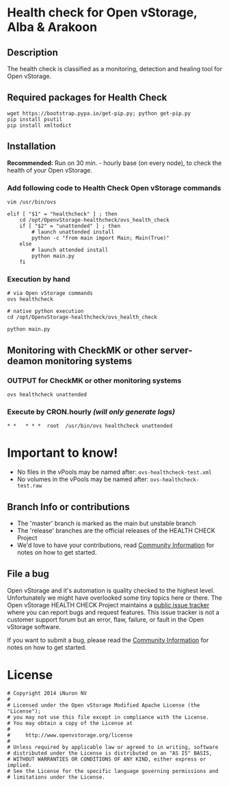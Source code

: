 # Health check for Open vStorage, Alba & Arakoon

## Description

The health check is classified as a monitoring, detection and healing tool for Open vStorage.

## Required packages for Health Check
```
wget https://bootstrap.pypa.io/get-pip.py; python get-pip.py
pip install psutil
pip install xmltodict
```

## Installation

**Recommended:** Run on 30 min. - hourly base (on every node), to check the health of your Open vStorage.

### Add following code to Health Check Open vStorage commands

```
vim /usr/bin/ovs
```

```
elif [ "$1" = "healthcheck" ] ; then
    cd /opt/OpenvStorage-healthcheck/ovs_health_check
    if [ "$2" = "unattended" ] ; then
        # launch unattended install
        python -c "from main import Main; Main(True)"
    else
        # launch attended install
        python main.py
    fi
```

### Execution by hand

```
# via Open vStorage commands
ovs healthcheck

# native python execution
cd /opt/OpenvStorage-healthcheck/ovs_health_check

python main.py
```

## Monitoring with CheckMK or other server-deamon monitoring systems

### OUTPUT for CheckMK or other monitoring systems

```
ovs healthcheck unattended
```

### Execute by CRON.hourly *(will only generate logs)*

```
* *   * * *  root  /usr/bin/ovs healthcheck unattended
```

# Important to know!
* No files in the vPools may be named after: `ovs-healthcheck-test.xml`
* No volumes in the vPools may be named after: `ovs-healthcheck-test.raw`

## Branch Info or contributions
* The 'master' branch is marked as the main but unstable branch
* The 'release' branches are the official releases of the HEALTH CHECK Project
* We'd love to have your contributions, read [Community Information](CONTRIBUTING.md) for notes on how to get started.

## File a bug
Open vStorage and it's automation is quality checked to the highest level.
Unfortunately we might have overlooked some tiny topics here or there.
The Open vStorage HEALTH CHECK Project maintains a [public issue tracker](https://github.com/openvstorage/openvstorage-health-check/issues)
where you can report bugs and request features.
This issue tracker is not a customer support forum but an error, flaw, failure, or fault in the Open vStorage software.

If you want to submit a bug, please read the [Community Information](CONTRIBUTING.md) for notes on how to get started.

# License

```
# Copyright 2014 iNuron NV
#
# Licensed under the Open vStorage Modified Apache License (the "License");
# you may not use this file except in compliance with the License.
# You may obtain a copy of the License at
#
#     http://www.openvstorage.org/license
#
# Unless required by applicable law or agreed to in writing, software
# distributed under the License is distributed on an "AS IS" BASIS,
# WITHOUT WARRANTIES OR CONDITIONS OF ANY KIND, either express or implied.
# See the License for the specific language governing permissions and
# limitations under the License.
```


